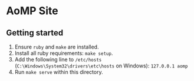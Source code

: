 # AoMP Site

## Getting started

1. Ensure `ruby` and `make` are installed.
2. Install all ruby requirements: `make setup`.
3. Add the following line to `/etc/hosts` (`C:\Windows\System32\drivers\etc\hosts` on Windows):
  `127.0.0.1 aomp`
4. Run `make serve` within this directory.

